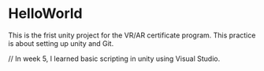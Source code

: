 # HelloWorld
 This is the frist unity project for the VR/AR certificate program. This practice is about setting up unity and Git. 


// In week 5, I learned basic scripting in unity using Visual Studio.
